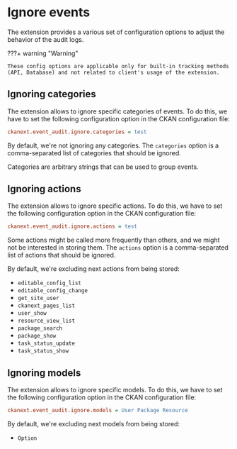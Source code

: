 # Ignore events

The extension provides a various set of configuration options to adjust the behavior of the audit logs.

???+ warning "Warning"

    These config options are applicable only for built-in tracking methods (API, Database) and not related to client's usage of the extension.

## Ignoring categories

The extension allows to ignore specific categories of events. To do this, we have to set the following configuration option in the CKAN configuration file:

```ini
ckanext.event_audit.ignore.categories = test
```

By default, we're not ignoring any categories. The `categories` option is a comma-separated list of categories that should be ignored.

Categories are arbitrary strings that can be used to group events.

## Ignoring actions

The extension allows to ignore specific actions. To do this, we have to set the following configuration option in the CKAN configuration file:

```ini
ckanext.event_audit.ignore.actions = test
```

Some actions might be called more frequently than others, and we might not be interested in storing them. The `actions` option is a comma-separated list of actions that should be ignored.

By default, we're excluding next actions from being stored:

* `editable_config_list`
* `editable_config_change`
* `get_site_user`
* `ckanext_pages_list`
* `user_show`
* `resource_view_list`
* `package_search`
* `package_show`
* `task_status_update`
* `task_status_show`

## Ignoring models

The extension allows to ignore specific models. To do this, we have to set the following configuration option in the CKAN configuration file:

```ini
ckanext.event_audit.ignore.models = User Package Resource
```

By default, we're excluding next models from being stored:

* `Option`
